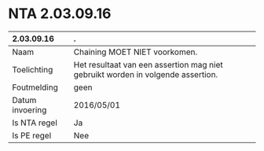 # NTA 2.03.09.16

 2.03.09.16 | . 
 :--- | :--- 
 Naam | Chaining MOET NIET voorkomen. 
 Toelichting | Het resultaat van een assertion mag niet gebruikt worden in volgende assertion. 
 Foutmelding | geen 
 Datum invoering | 2016/05/01 
 Is NTA regel | Ja 
 Is PE regel | Nee 

